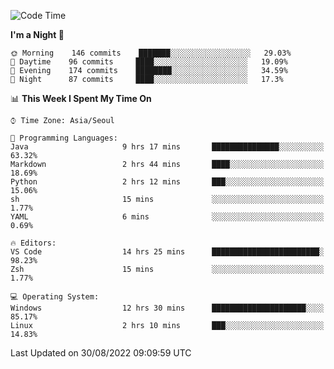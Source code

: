 <!--START_SECTION:waka-->
![Code Time](http://img.shields.io/badge/Code%20Time-1%2C388%20hrs%2038%20mins-blue)

**I'm a Night 🦉** 

```text
🌞 Morning    146 commits    ███████░░░░░░░░░░░░░░░░░░   29.03% 
🌆 Daytime    96 commits     ████░░░░░░░░░░░░░░░░░░░░░   19.09% 
🌃 Evening    174 commits    ████████░░░░░░░░░░░░░░░░░   34.59% 
🌙 Night      87 commits     ████░░░░░░░░░░░░░░░░░░░░░   17.3%

```


📊 **This Week I Spent My Time On** 

```text
⌚︎ Time Zone: Asia/Seoul

💬 Programming Languages: 
Java                     9 hrs 17 mins       ███████████████░░░░░░░░░░   63.32% 
Markdown                 2 hrs 44 mins       ████░░░░░░░░░░░░░░░░░░░░░   18.69% 
Python                   2 hrs 12 mins       ███░░░░░░░░░░░░░░░░░░░░░░   15.06% 
sh                       15 mins             ░░░░░░░░░░░░░░░░░░░░░░░░░   1.77% 
YAML                     6 mins              ░░░░░░░░░░░░░░░░░░░░░░░░░   0.69%

🔥 Editors: 
VS Code                  14 hrs 25 mins      ████████████████████████░   98.23% 
Zsh                      15 mins             ░░░░░░░░░░░░░░░░░░░░░░░░░   1.77%

💻 Operating System: 
Windows                  12 hrs 30 mins      █████████████████████░░░░   85.17% 
Linux                    2 hrs 10 mins       ███░░░░░░░░░░░░░░░░░░░░░░   14.83%

```


 Last Updated on 30/08/2022 09:09:59 UTC
<!--END_SECTION:waka-->
